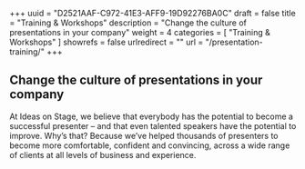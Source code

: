 +++
uuid			= "D2521AAF-C972-41E3-AFF9-19D92276BA0C"
draft 			= false
title 			= "Training & Workshops"
description		= "Change the culture of presentations in your company"
weight			= 4
categories		= [ "Training & Workshops" ]
showrefs		= false
urlredirect		= ""
url 				= "/presentation-training/"
+++
## Change the culture of presentations in your company

At Ideas on Stage, we believe that everybody has the potential to become a successful presenter – and that even talented speakers have the potential to improve. Why’s that? Because we’ve helped thousands of presenters to become more comfortable, confident and convincing, across a wide range of clients at all levels of business and experience.
